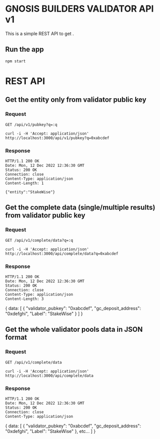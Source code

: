 # GNOSIS BUILDERS VALIDATOR API v1

This is a simple REST API to get .

## Run the app

    npm start

# REST API

## Get the entity only from validator public key

### Request

`GET /api/v1/pubkey?q=:q`

    curl -i -H 'Accept: application/json' http://localhost:3000/api/v1/pubkey?q=0xabcdef

### Response

    HTTP/1.1 200 OK
    Date: Mon, 12 Dec 2022 12:36:30 GMT
    Status: 200 OK
    Connection: close
    Content-Type: application/json
    Content-Length: 1

    {"entity":"StakeWise"}

## Get the complete data (single/multiple results) from validator public key

### Request

`GET /api/v1/complete/data?q=:q`

    curl -i -H 'Accept: application/json' http://localhost:3000/api/complete/data?q=0xabcdef

### Response

    HTTP/1.1 200 OK
    Date: Mon, 12 Dec 2022 12:36:30 GMT
    Status: 200 OK
    Connection: close
    Content-Type: application/json
    Content-Length: 3

{ data:
[
{
"validator_pubkey": "0xabcdef",
"gc_deposit_address": "0xdefghi",
"Label": "StakeWise"
}
]
}

## Get the whole validator pools data in JSON format

### Request

`GET /api/v1/complete/data`

    curl -i -H 'Accept: application/json' http://localhost:3000/api/complete/data

### Response

    HTTP/1.1 200 OK
    Date: Mon, 12 Dec 2022 12:36:30 GMT
    Status: 200 OK
    Connection: close
    Content-Type: application/json

{
data:
[
{
"validator_pubkey": "0xabcdef",
"gc_deposit_address": "0xdefghi",
"Label": "StakeWise"
}, etc...
]
}
